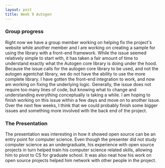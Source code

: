 ```yaml
---
layout: post
title: Week 9 Autogen
---
```


### Group progress
Right now we have a group member working on helping fix the project's website while another member and I are working on creating a sample for using the library with a front-end framework. 
While the issue seemed relatively simple to start with, it has taken a fair amount of time to understand exactly what the Autogen core library is doing under the hood. Because the issue calls for the autogen core library to be used, and not the autogen agentchat library, we do not have the ability to use the more complete library.
I have gotten the front-end integration to work, and now am working on fixing the underlying logic. Generally, the issue does not require too many lines of code, but knowing what to change and understanding everything conceptually is taking a while. I am hoping to finish working on this issue within a few days and move on to another issue.
Over the next few weeks, I think that we could probably finish some bigger issues and something more involved with the back end of the project.

<!--more-->


### The Presentation
The presentation was interesting in how it showed open source can be an entry point for computer science. Even though the presenter did not study computer science as an undergraduate, his experience with open source projects in turn helped train his computer science related skills, allowing him to pivot to CS for graduate school. It was also neat how his work on open source projects helped him network with other people in the project.
